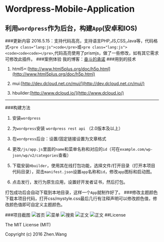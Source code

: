 # Wordpress-Mobile-Application
利用`wordpress`作为后台，构建`App`(安卓和IOS)
-------------------
###更新内容
2016.5.15：支持代码高亮，支持语言PHP,JS,CSS,Java等，代码格式`<pre class="lang:js">code</pre>`或`<pre class="lang:js"><code>code<code></pre>`,代码高亮使用了prismjs，做了一些修改，如有其它需求可修改此插件。
###案例体验
我的博客：[奋斗的承诺](https://github.com/4013465w/Wordpress-Mobile-Application/blob/master/unpackage/release/myblog_0331140049.apk?raw=true)
###用到的技术
1. html5+:[http://www.html5plus.org/doc/h5p.html](http://www.html5plus.org/doc/h5p.html)

2. mui:[http://dev.dcloud.net.cn/mui/](http://dev.dcloud.net.cn/mui/)

3. hbuilder:[http://www.dcloud.io/](http://www.dcloud.io/)

-----------------------
###构建方法
1. 安装`wordpress`

2. 为`wordpress`安装 `wordpress rest api` （2.0版本及以上）

3. 在`wordpress`后台：设置/固定链接设置为文章格式

4. 更改`/js/app.js`里面的`name`和菜单名称和对应的`id`（可在`example.com/wp-json/wp/v2/categories`查看）

5. 下载安装`Hbuilder`，使用其在线打包功能，选择文件/打开目录（打开本项目代码目录），双击`manifest.json`设置`app`名称和`id`，修改`app`图标和启动图。

6. 点击发行，发行为原生应用，设置好开发者证书，然后打包。

打包成功后会自动下载到本地目录，这样一个`App`就制作好了。
###修改主题颜色
下载本项目代码，打开css/mystyle.css最后几行有注释声明可以修改颜色值，修改颜色值即可自定义主题颜色。

###项目截图
![首页](https://raw.githubusercontent.com/4013465w/Wordpress-Mobile-Application/master/unpackage/res/screenshot/1.png)
![菜单](https://raw.githubusercontent.com/4013465w/Wordpress-Mobile-Application/master/unpackage/res/screenshot/2.png)
![搜索](https://raw.githubusercontent.com/4013465w/Wordpress-Mobile-Application/master/unpackage/res/screenshot/3.png)
![正文](https://raw.githubusercontent.com/4013465w/Wordpress-Mobile-Application/master/unpackage/res/screenshot/4.png)
![正文](https://raw.githubusercontent.com/4013465w/Wordpress-Mobile-Application/master/unpackage/res/screenshot/5.png)
##License

The MIT License (MIT)

Copyright (c) 2016 Zhen.Wang